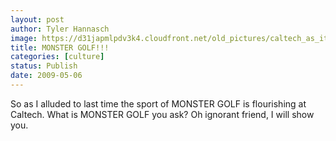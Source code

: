 ```yaml
---
layout: post
author: Tyler Hannasch
image: https://d31japmlpdv3k4.cloudfront.net/old_pictures/caltech_as_it_happens/6a0105349b8251970b01156f7b7614970c.jpg
title: MONSTER GOLF!!!
categories: [culture]
status: Publish
date: 2009-05-06
---
```


So as I alluded to last time the sport of MONSTER GOLF is flourishing at Caltech. What is MONSTER GOLF you ask? Oh ignorant friend, I will show you.

